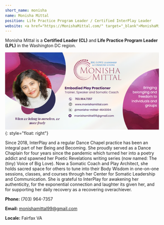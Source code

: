 ```yaml
---
short_name: monisha
name: Monisha Mittal
position: Life Practice Program Leader / Certified InterPlay Leader
website: <a href="https://MonishaMittal.com/" target="_blank">MonishaMittal.com</a>
---
```


Monisha Mittal is a **Certified Leader (CL)** and
**Life Practice Program Leader (LPL)** in the Washington DC region.

![Monisha Mittal](/assets/images/MonishaMittal.png "Monisha Mittal"){: style="float: right"}

Since 2018, InterPlay and a regular Dance Chapel practice has been an integral
part of her Being and Becoming.
She proudly served as a Dance Chaplain for four years since the pandemic which
turned her into a poetry addict and spawned her Poetic Revelations writing
series (now named: The (tiny) Voice of Big Love).
Now a Somatic Coach and Play Architect, she holds sacred space for others to
tune into their Body Wisdom in one-on-one sessions, classes, and courses through
her Center for Somatic Leadership and Communication.
She is grateful to InterPlay for awakening her authenticity, for the exponential
connection and laughter its given her, and for supporting her daily recovery as
a recovering overachiever.

**Phone:** (703) 964-7357

**Email:** <monishamittal99@gmail.com>

**Locale:** Fairfax VA
